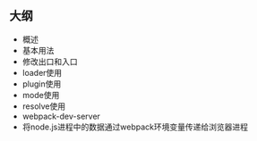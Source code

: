 ## 大纲
- 概述
- 基本用法
- 修改出口和入口
- loader使用
- plugin使用
- mode使用
- resolve使用
- webpack-dev-server
- 将node.js进程中的数据通过webpack环境变量传递给浏览器进程